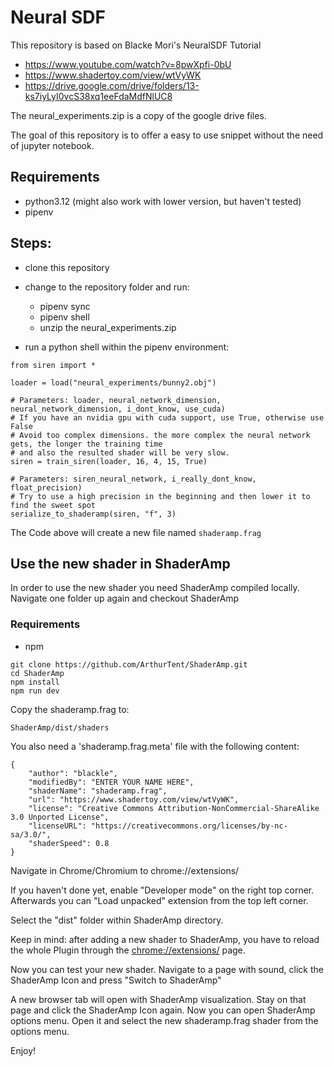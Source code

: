 #  Neural SDF
This repository is based on Blacke Mori's NeuralSDF Tutorial

- https://www.youtube.com/watch?v=8pwXpfi-0bU
- https://www.shadertoy.com/view/wtVyWK
- https://drive.google.com/drive/folders/13-ks7iyLyI0vcS38xq1eeFdaMdfNlUC8

The neural_experiments.zip is a copy of the google drive files.

The goal of this repository is to offer a easy to use snippet without the need of jupyter notebook.

## Requirements

- python3.12 (might also work with lower version, but haven't tested)
- pipenv

## Steps:
- clone this repository
- change to the repository folder and run:
    - pipenv sync
    - pipenv shell
    - unzip the neural_experiments.zip

- run a python shell within the pipenv environment: 

```
from siren import *

loader = load("neural_experiments/bunny2.obj")

# Parameters: loader, neural_network_dimension, neural_network_dimension, i_dont_know, use_cuda)
# If you have an nvidia gpu with cuda support, use True, otherwise use False
# Avoid too complex dimensions. the more complex the neural network gets, the longer the training time
# and also the resulted shader will be very slow.
siren = train_siren(loader, 16, 4, 15, True)

# Parameters: siren_neural_network, i_really_dont_know, float_precision)
# Try to use a high precision in the beginning and then lower it to find the sweet spot
serialize_to_shaderamp(siren, "f", 3)

```

The Code above will create a new file named ```shaderamp.frag```


## Use the new shader in ShaderAmp
In order to use the new shader you need ShaderAmp compiled locally.
Navigate one folder up again and checkout ShaderAmp

### Requirements
- npm

```
git clone https://github.com/ArthurTent/ShaderAmp.git
cd ShaderAmp
npm install
npm run dev
```

Copy the shaderamp.frag to:

```
ShaderAmp/dist/shaders
```

You also need a 'shaderamp.frag.meta' file with the following content:

```
{
    "author": "blackle",
    "modifiedBy": "ENTER YOUR NAME HERE",
    "shaderName": "shaderamp.frag",
    "url": "https://www.shadertoy.com/view/wtVyWK",
    "license": "Creative Commons Attribution-NonCommercial-ShareAlike 3.0 Unported License",
    "licenseURL": "https://creativecommons.org/licenses/by-nc-sa/3.0/",
    "shaderSpeed": 0.8
}
```


Navigate in Chrome/Chromium to chrome://extensions/

If you haven't done yet, enable "Developer mode" on the right top corner.
Afterwards you can "Load unpacked" extension from the top left corner.

Select the "dist" folder within ShaderAmp directory.


Keep in mind: after adding a new shader to ShaderAmp, you have to reload the whole Plugin through the [chrome://extensions/](chrome://extensions/) page. 

Now you can test your new shader.
Navigate to a page with sound, click the ShaderAmp Icon and press "Switch to ShaderAmp"

A new browser tab will open with ShaderAmp visualization. Stay on that page and click the ShaderAmp Icon again.
Now you can open ShaderAmp options menu. Open it and select the new shaderamp.frag shader from the options menu.

Enjoy!
